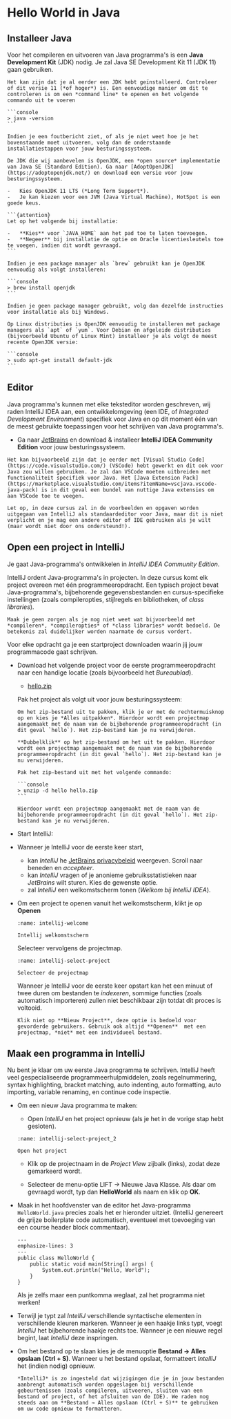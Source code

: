 # Hello World in Java

## Installeer Java

Voor het compileren en uitvoeren van Java programma's is een **Java Development Kit** (JDK) nodig. Je zal Java SE Development Kit 11 (JDK 11) gaan gebruiken.

````{important}
Het kan zijn dat je al eerder een JDK hebt geïnstalleerd. Controleer of dit versie 11 (*of hoger*) is. Een eenvoudige manier om dit te controleren is om een *command line* te openen en het volgende commando uit te voeren

```console
> java -version
```

Indien je een foutbericht ziet, of als je niet weet hoe je het bovenstaande moet uitvoeren, volg dan de onderstaande installatiestappen voor jouw besturingssysteem.
````

````{tabbed} Windows
De JDK die wij aanbevelen is OpenJDK, een *open source* implementatie van Java SE (Standard Edition). Ga naar [AdoptOpenJDK](https://adoptopenjdk.net/) en download een versie voor jouw besturingssysteem.

-   Kies OpenJDK 11 LTS (*Long Term Support*).
-   Je kan kiezen voor een JVM (Java Virtual Machine), HotSpot is een goede keus.

```{attention}
Let op het volgende bij installatie:

-   **Kies** voor `JAVA_HOME` aan het pad toe te laten toevoegen.
-   **Negeer** bij installatie de optie om Oracle licentiesleutels toe te voegen, indien dit wordt gevraagd.
```
````

````{tabbed} macOS
Indien je een package manager als `brew` gebruikt kan je OpenJDK eenvoudig als volgt installeren:

```console
> brew install openjdk
```

Indien je geen package manager gebruikt, volg dan dezelfde instructies voor installatie als bij Windows.
````

````{tabbed} Linux
Op Linux distributies is OpenJDK eenvoudig te installeren met package managers als `apt` of `yum`. Voor Debian en afgeleide distributies (bijvoorbeeld Ubuntu of Linux Mint) installeer je als volgt de meest recente OpenJDK versie:

```console
> sudo apt-get install default-jdk
```
````

## Editor

Java programma's kunnen met elke teksteditor worden geschreven, wij raden IntelliJ IDEA aan, een ontwikkelomgeving (een IDE, of *Integrated Development Environment*) specifiek voor Java en op dit moment één van de meest gebruikte toepassingen voor het schrijven van Java programma's.

-   Ga naar [JetBrains](https://www.jetbrains.com/idea/download/) en download & installeer **IntelliJ IDEA Community Edition** voor jouw besturingssysteem.

```{admonition} Andere editors
Het kan bijvoorbeeld zijn dat je eerder met [Visual Studio Code](https://code.visualstudio.com/) (VSCode) hebt gewerkt en dit ook voor Java zou willen gebruiken. Je zal dan VSCode moeten uitbreiden met functionaliteit specifiek voor Java. Het [Java Extension Pack](https://marketplace.visualstudio.com/items?itemName=vscjava.vscode-java-pack) is in dit geval een bundel van nuttige Java extensies om aan VSCode toe te voegen.

Let op, in deze cursus zal in de voorbeelden en opgaven worden uitgegaan van IntelliJ als standaardeditor voor Java, maar dit is niet verplicht en je mag een andere editor of IDE gebruiken als je wilt (maar wordt niet door ons ondersteund!).
```

## Open een project in IntelliJ

Je gaat Java-programma's ontwikkelen in *IntelliJ IDEA Community Edition*.

IntelliJ ordent Java-programma's in projecten. In deze cursus komt elk project overeen met één programmeeropdracht. Een typisch project bevat Java-programma's, bijbehorende gegevensbestanden en cursus-specifieke instellingen (zoals compileropties, stijlregels en bibliotheken, of *class libraries*).

```{admonition} Ik begrijp dit niet!
Maak je geen zorgen als je nog niet weet wat bijvoorbeeld met *compileren*, *compileropties* of *class libraries* wordt bedoeld. De betekenis zal duidelijker worden naarmate de cursus vordert.
```

Voor elke opdracht ga je een startproject downloaden waarin jij jouw programmacode gaat schrijven.

-   Download het volgende project voor de eerste programmeeropdracht naar een handige locatie (zoals bijvoorbeeld het *Bureaublad*).

    <!-- use anchor since it refers to a build file -->
    -   <a href="../projects/hello.zip">hello.zip</a>

    Pak het project als volgt uit voor jouw besturingssysteem:

    ````{tabbed} Windows
    Om het zip-bestand uit te pakken, klik je er met de rechtermuisknop op en kies je *Alles uitpakken*. Hierdoor wordt een projectmap aangemaakt met de naam van de bijbehorende programmeeropdracht (in dit geval `hello`). Het zip-bestand kan je nu verwijderen.
    ````

    ````{tabbed} macOS
    **Dubbelklik** op het zip-bestand om het uit te pakken. Hierdoor wordt een projectmap aangemaakt met de naam van de bijbehorende programmeeropdracht (in dit geval `hello`). Het zip-bestand kan je nu verwijderen.
    ````

    ````{tabbed} Linux
    Pak het zip-bestand uit met het volgende commando:

    ```console
    > unzip -d hello hello.zip
    ```

    Hierdoor wordt een projectmap aangemaakt met de naam van de bijbehorende programmeeropdracht (in dit geval `hello`). Het zip-bestand kan je nu verwijderen.
    ````

-   Start IntelliJ:

-   Wanneer je IntelliJ voor de eerste keer start,

    -   kan *IntelliJ* he [JetBrains privacybeleid](https://www.jetbrains.com/company/privacy.html) weergeven. Scroll naar beneden en *accepteer*.
    -   kan *IntelliJ* vragen of je anonieme gebruiksstatistieken naar *JetBrains* wilt sturen. Kies de gewenste optie.
    -   zal *IntelliJ* een welkomstscherm tonen (*Welkom bij IntelliJ IDEA*).

-   Om een project te openen vanuit het welkomstscherm, klikt je op **Openen**

    ```{figure} images/intellij_welcome.png
    :name: intellij-welcome

    Intellij welkomstscherm
    ```

    Selecteer vervolgens de projectmap.

    ```{figure} images/intellij_select_project.png
    :name: intellij-select-project

    Selecteer de projectmap
    ```

    Wanneer je IntelliJ voor de eerste keer opstart kan het een minuut of twee duren om bestanden te *indexeren*, sommige functies (zoals automatisch importeren) zullen niet beschikbaar zijn totdat dit proces is voltooid.

    ```{warning}
    Klik niet op **Nieuw Project**, deze optie is bedoeld voor gevorderde gebruikers. Gebruik ook altijd **Openen**  met een projectmap, *niet* met een individueel bestand.
    ```

## Maak een programma in IntelliJ

Nu bent je klaar om uw eerste Java programma te schrijven. IntelliJ heeft veel gespecialiseerde programmeerhulpmiddelen, zoals regelnummering, syntax highlighting, bracket matching, auto indenting, auto formatting, auto importing, variable renaming, en continue code inspectie.

-   Om een nieuw Java programma te maken:

    -   Open *IntelliJ* en het project opnieuw (als je het in de vorige stap hebt gesloten).

    ```{figure} images/intellij_select_project_2.png
    :name: intellij-select-project_2

    Open het project
    ```

    -   Klik op de projectnaam in de *Project View* zijbalk (links), zodat deze gemarkeerd wordt. <!--TODO LIFT specifiek, maak algemeen -->

        <!-- TODO screenshot -->

    -   Selecteer de menu-optie LIFT → Nieuwe Java Klasse. Als daar om gevraagd wordt, typ dan **HelloWorld** als naam en klik op **OK**.

-   Maak in het hoofdvenster van de editor het Java-programma `HelloWorld.java` precies zoals het er hieronder uitziet. (IntelliJ genereert de grijze boilerplate code automatisch, eventueel met toevoeging van een course header block commentaar).

    ```{code-block} java
    ---
    emphasize-lines: 3
    ---
    public class HelloWorld {
        public static void main(String[] args) {
            System.out.println("Hello, World");
        }
    }
    ```

    Als je zelfs maar een puntkomma weglaat, zal het programma niet werken!

-   Terwijl je typt zal *IntelliJ* verschillende syntactische elementen in verschillende kleuren markeren. Wanneer je een haakje links typt, voegt *IntelliJ* het bijbehorende haakje rechts toe. Wanneer je een nieuwe regel begint, laat *IntelliJ* deze inspringen.

    <!-- TODO screenshot -->

-   Om het bestand op te slaan kies je de menuoptie **Bestand → Alles opslaan (Ctrl + S)**. Wanneer u het bestand opslaat, formatteert *IntelliJ* het (indien nodig) opnieuw.

    ```{tip}
    *IntelliJ* is zo ingesteld dat wijzigingen die je in jouw bestanden aanbrengt automatisch worden opgeslagen bij verschillende gebeurtenissen (zoals compileren, uitvoeren, sluiten van een bestand of project, of het afsluiten van de IDE). We raden nog steeds aan om **Bestand → Alles opslaan (Ctrl + S)** te gebruiken om uw code opnieuw te formatteren.
    ```

<!-- TODO meer algemeen beschrijven

## Compileren en uitvoeren

Nu is het tijd om jouw programma uit te voeren (te draaien, of "runnen"). Dit is het meest spannende gedeelte, waarbij de computer de instructies volgt die jij in jouw programma hebt gespecificeerd. Alvorens dit te doen, zal je het programma moeten *compileren* in een vorm die beter geschikt is om door een computer uit te coeren.

De commandline is een eenvoudig en krachtig manier om jouw programma's te besturen (bijv. commandline argumenten, *file redirection*, en piping). IntelliJ biedt een ingebouwde terminal voor eenvoudige toegang tot de commandoregel.

Selecteer de menu optie Beeld → Gereedschapsvenster → Terminal (Alt + 2).
Dit zal een terminal starten waar je commando's kunt typen. Je zult een opdrachtprompt zien die er ongeveer zo uitziet:

-   Selecteer het programma dat je wilt compileren en uitvoeren in de *Project View* zijbalk. Het programma zou nu in het hoofdvenster van de editor moeten verschijnen.

-   Om je programma te compileren, selecteer je de menu-optie LIFT → Hercompileer 'HelloWorld.java' (Ctrl + B). Als de compilatie slaagt, krijg je een bevestiging in de statusbalk (onderaan).

    <!-- TODO screenshot -- >

Als de compilatie mislukt opent een Recompile-paneel (onderaan), waarin de compileerfouten of waarschuwingen worden aangegeven. Controleer je programma zorgvuldig op typefouten en gebruik de foutmeldingen als leidraad.

-   Om je programma uit te voeren, selecteer je de menu-optie LIFT → Run 'HelloWorld' with Arguments (Ctrl + E). Aangezien dit programma geen command-line argumenten nodig heeft, klik OK.

### IntelliJ

### Commandline

-->